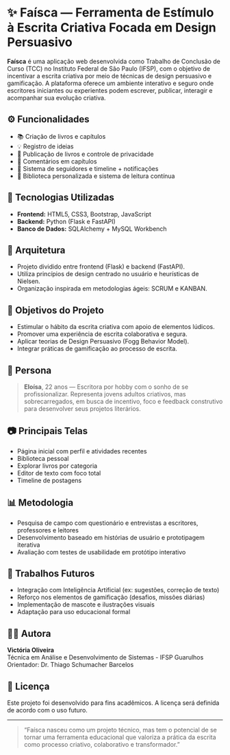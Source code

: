 # ✨ Faísca — Ferramenta de Estímulo à Escrita Criativa Focada em Design Persuasivo

**Faísca** é uma aplicação web desenvolvida como Trabalho de Conclusão de Curso (TCC) no Instituto Federal de São Paulo (IFSP), com o objetivo de incentivar a escrita criativa por meio de técnicas de design persuasivo e gamificação. A plataforma oferece um ambiente interativo e seguro onde escritores iniciantes ou experientes podem escrever, publicar, interagir e acompanhar sua evolução criativa.

## ⚙️ Funcionalidades

- 📚 Criação de livros e capítulos
- 💡 Registro de ideias
- 📝 Publicação de livros e controle de privacidade
- 💬 Comentários em capítulos
- 👥 Sistema de seguidores e timeline + notificações
- 📖 Biblioteca personalizada e sistema de leitura contínua

## 🧠 Tecnologias Utilizadas

- **Frontend:** HTML5, CSS3, Bootstrap, JavaScript
- **Backend:** Python (Flask e FastAPI)
- **Banco de Dados:** SQLAlchemy + MySQL Workbench

## 🧪 Arquitetura

- Projeto dividido entre frontend (Flask) e backend (FastAPI).
- Utiliza princípios de design centrado no usuário e heurísticas de Nielsen.
- Organização inspirada em metodologias ágeis: SCRUM e KANBAN.

## 🎯 Objetivos do Projeto

- Estimular o hábito da escrita criativa com apoio de elementos lúdicos.
- Promover uma experiência de escrita colaborativa e segura.
- Aplicar teorias de Design Persuasivo (Fogg Behavior Model).
- Integrar práticas de gamificação ao processo de escrita.

## 👤 Persona

> **Eloísa**, 22 anos — Escritora por hobby com o sonho de se profissionalizar. Representa jovens adultos criativos, mas sobrecarregados, em busca de incentivo, foco e feedback construtivo para desenvolver seus projetos literários.

## 📷 Principais Telas

- Página inicial com perfil e atividades recentes
- Biblioteca pessoal
- Explorar livros por categoria
- Editor de texto com foco total
- Timeline de postagens

## 📊 Metodologia

- Pesquisa de campo com questionário e entrevistas a escritores, professores e leitores
- Desenvolvimento baseado em histórias de usuário e prototipagem iterativa
- Avaliação com testes de usabilidade em protótipo interativo

## 🚧 Trabalhos Futuros

- Integração com Inteligência Artificial (ex: sugestões, correção de texto)
- Reforço nos elementos de gamificação (desafios, missões diárias)
- Implementação de mascote e ilustrações visuais
- Adaptação para uso educacional formal

## 🧑‍💻 Autora

**Victória Oliveira**  
Técnica em Análise e Desenvolvimento de Sistemas - IFSP Guarulhos  
Orientador: Dr. Thiago Schumacher Barcelos  

## 📜 Licença

Este projeto foi desenvolvido para fins acadêmicos. A licença será definida de acordo com o uso futuro.

---

> “Faísca nasceu como um projeto técnico, mas tem o potencial de se tornar uma ferramenta educacional que valoriza a prática da escrita como processo criativo, colaborativo e transformador.”  
